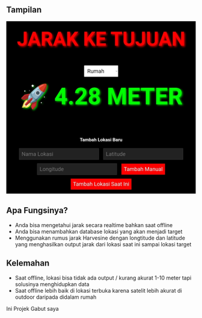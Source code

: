 ## Tampilan
![Ini adalah tampilan gambar proyek](gambar.jpg)


## Apa Fungsinya?
* Anda bisa mengetahui jarak secara realtime bahkan saat offline
* Anda bisa menambahkan database lokasi yang akan menjadi target
* Menggunakan rumus jarak Harvesine dengan longtitude dan latitude yang menghasilkan output jarak dari lokasi saat ini sampai lokasi target

## Kelemahan
* Saat offline, lokasi bisa tidak ada output / kurang akurat 1-10 meter tapi solusinya menghidupkan data
* Saat offline lebih baik di lokasi terbuka karena satelit lebih akurat di outdoor daripada didalam rumah

Ini Projek Gabut saya
